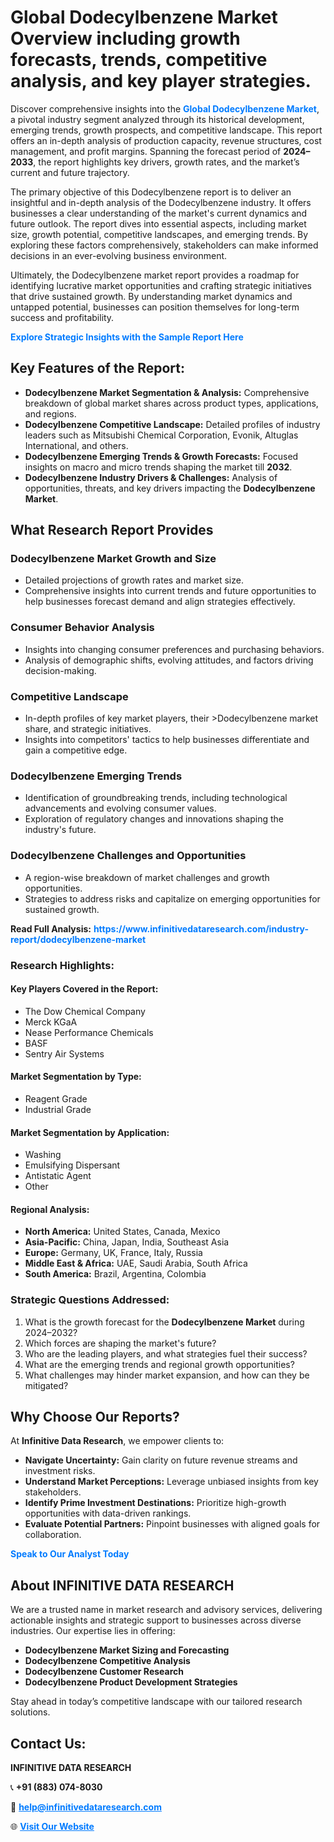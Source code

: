 <h1>Global Dodecylbenzene Market Overview including growth forecasts, trends, competitive analysis, and key player strategies.</h1>
<p>
Discover comprehensive insights into the 
<a href="https://www.infinitivedataresearch.com/industry-report/dodecylbenzene-market" rel="dofollow" style="color: #007BFF; text-decoration: none;"><strong>Global Dodecylbenzene Market</strong></a>, a pivotal industry segment analyzed through its historical development, emerging trends, growth prospects, and competitive landscape. This report offers an in-depth analysis of production capacity, revenue structures, cost management, and profit margins. Spanning the forecast period of <strong>2024–2033</strong>, the report highlights key drivers, growth rates, and the market’s current and future trajectory.
</p>
<p>
The primary objective of this Dodecylbenzene report is to deliver an insightful and in-depth analysis of the Dodecylbenzene industry. It offers businesses a clear understanding of the market's current dynamics and future outlook. The report dives into essential aspects, including market size, growth potential, competitive landscapes, and emerging trends. By exploring these factors comprehensively, stakeholders can make informed decisions in an ever-evolving business environment.
</p>
<p>
Ultimately, the Dodecylbenzene market report provides a roadmap for identifying lucrative market opportunities and crafting strategic initiatives that drive sustained growth. By understanding market dynamics and untapped potential, businesses can position themselves for long-term success and profitability.
</p>
<p>
<a href="https://www.infinitivedataresearch.com/request-sample/reportId=106159" style="color: #007BFF; text-decoration: none;"><strong>Explore Strategic Insights with the Sample Report Here</strong></a>
</p>

<h2>Key Features of the Report:</h2>
<ul>
<li><strong>Dodecylbenzene Market Segmentation & Analysis:</strong> Comprehensive breakdown of global market shares across product types, applications, and regions.</li>
<li><strong>Dodecylbenzene Competitive Landscape:</strong> Detailed profiles of industry leaders such as Mitsubishi Chemical Corporation, Evonik, Altuglas International, and others.</li>
<li><strong>Dodecylbenzene Emerging Trends & Growth Forecasts:</strong> Focused insights on macro and micro trends shaping the market till <strong>2032</strong>.</li>
<li><strong>Dodecylbenzene Industry Drivers & Challenges:</strong> Analysis of opportunities, threats, and key drivers impacting the <strong>Dodecylbenzene Market</strong>.</li>
</ul>

<h2>What Research Report Provides</h2>
<h3>Dodecylbenzene Market Growth and Size</h3>
<ul>
<li>Detailed projections of growth rates and market size.</li>
<li>Comprehensive insights into current trends and future opportunities to help businesses forecast demand and align strategies effectively.</li>
</ul>

<h3>Consumer Behavior Analysis</h3>
<ul>
<li>Insights into changing consumer preferences and purchasing behaviors.</li>
<li>Analysis of demographic shifts, evolving attitudes, and factors driving decision-making.</li>
</ul>

<h3>Competitive Landscape</h3>
<ul>
<li>In-depth profiles of key market players, their >Dodecylbenzene market share, and strategic initiatives.</li>
<li>Insights into competitors' tactics to help businesses differentiate and gain a competitive edge.</li>
</ul>

<h3>Dodecylbenzene Emerging Trends</h3>
<ul>
<li>Identification of groundbreaking trends, including technological advancements and evolving consumer values.</li>
<li>Exploration of regulatory changes and innovations shaping the industry's future.</li>
</ul>

<h3>Dodecylbenzene Challenges and Opportunities</h3>
<ul>
<li>A region-wise breakdown of market challenges and growth opportunities.</li>
<li>Strategies to address risks and capitalize on emerging opportunities for sustained growth.</li>
</ul>
<p><strong>Read Full Analysis:</strong> <a href="https://www.infinitivedataresearch.com/industry-report/dodecylbenzene-market" rel="dofollow" style="color: #007BFF; text-decoration: none;"><strong>https://www.infinitivedataresearch.com/industry-report/dodecylbenzene-market</strong></a></p>
<h3>Research Highlights:</h3>
<h4>Key Players Covered in the Report:</h4>
<ul><li>The Dow Chemical Company</li><li>Merck KGaA</li><li>Nease Performance Chemicals</li><li>BASF</li><li>Sentry Air Systems</li></ul>
<h4>Market Segmentation by Type:</h4>
<ul><li>Reagent Grade</li><li>Industrial Grade</li></ul>
<h4>Market Segmentation by Application:</h4>
<ul><li>Washing</li><li>Emulsifying Dispersant</li><li>Antistatic Agent</li><li>Other</li></ul>

<h4>Regional Analysis:</h4>
<ul>
<li><strong>North America:</strong> United States, Canada, Mexico</li>
<li><strong>Asia-Pacific:</strong> China, Japan, India, Southeast Asia</li>
<li><strong>Europe:</strong> Germany, UK, France, Italy, Russia</li>
<li><strong>Middle East & Africa:</strong> UAE, Saudi Arabia, South Africa</li>
<li><strong>South America:</strong> Brazil, Argentina, Colombia</li>
</ul>

<h3>Strategic Questions Addressed:</h3>
<ol>
<li>What is the growth forecast for the <strong>Dodecylbenzene Market</strong> during 2024–2032?</li>
<li>Which forces are shaping the market's future?</li>
<li>Who are the leading players, and what strategies fuel their success?</li>
<li>What are the emerging trends and regional growth opportunities?</li>
<li>What challenges may hinder market expansion, and how can they be mitigated?</li>
</ol>

<h2>Why Choose Our Reports?</h2>
<p>At <strong>Infinitive Data Research</strong>, we empower clients to:</p>
<ul>
<li><strong>Navigate Uncertainty:</strong> Gain clarity on future revenue streams and investment risks.</li>
<li><strong>Understand Market Perceptions:</strong> Leverage unbiased insights from key stakeholders.</li>
<li><strong>Identify Prime Investment Destinations:</strong> Prioritize high-growth opportunities with data-driven rankings.</li>
<li><strong>Evaluate Potential Partners:</strong> Pinpoint businesses with aligned goals for collaboration.</li>
</ul>
<p><a href="https://www.infinitivedataresearch.com/industry-report/dodecylbenzene-market" rel="dofollow" style="color: #007BFF; text-decoration: none;"><strong>Speak to Our Analyst Today</strong></a></p>

<h2>About INFINITIVE DATA RESEARCH</h2>
<p>We are a trusted name in market research and advisory services, delivering actionable insights and strategic support to businesses across diverse industries. Our expertise lies in offering:</p>
<ul>
<li><strong>Dodecylbenzene Market Sizing and Forecasting</strong></li>
<li><strong>Dodecylbenzene Competitive Analysis</strong></li>
<li><strong>Dodecylbenzene Customer Research</strong></li>
<li><strong>Dodecylbenzene Product Development Strategies</strong></li>
</ul>
<p>Stay ahead in today’s competitive landscape with our tailored research solutions.</p>

<h2>Contact Us:</h2>
<p><strong>INFINITIVE DATA RESEARCH</strong></p>
<p>📞 <strong>+91 (883) 074-8030</strong></p>
<p>📧 <strong><a href="mailto:help@infinitivedataresearch.com" style="color: #007BFF;">help@infinitivedataresearch.com</a></strong></p>
<p>🌐 <strong><a href="https://www.infinitivedataresearch.com" rel="dofollow" style="color: #007BFF;">Visit Our Website</a></strong></p>
